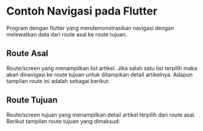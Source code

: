 # Contoh Navigasi pada Flutter
Program dengan flutter yang mendemonstrasikan navigasi dengan melewatkan data dari route asal ke route tujuan. 

## Route Asal
Route/screen yang menampilkan list artikel. Jika salah satu list terpilih maka akan dinavigasi ke route tujuan untuk ditampikan detail artikelnya. Adapun tampilan route ini adalah sebagai berikut:

## Route Tujuan
Route/screen tujuan yang menampilkan detail artikel terpilih dari route asal.  Berikut tampilan route tujuan yang dimaksud:
